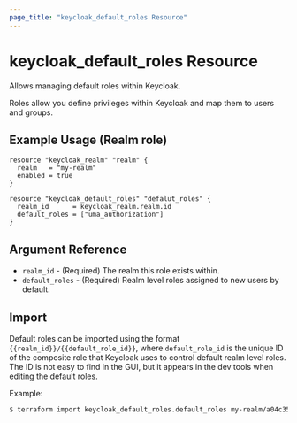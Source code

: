 ```yaml
---
page_title: "keycloak_default_roles Resource"
---
```


# keycloak\_default\_roles Resource

Allows managing default roles within Keycloak.

Roles allow you define privileges within Keycloak and map them to users and groups.

## Example Usage (Realm role)

```hcl
resource "keycloak_realm" "realm" {
  realm   = "my-realm"
  enabled = true
}

resource "keycloak_default_roles" "defalut_roles" {
  realm_id      = keycloak_realm.realm.id
  default_roles = ["uma_authorization"]
}
```

## Argument Reference

- `realm_id` - (Required) The realm this role exists within.
- `default_roles` - (Required) Realm level roles assigned to new users by default.

## Import

Default roles can be imported using the format `{{realm_id}}/{{default_role_id}}`, where `default_role_id` is the unique ID of the composite
role that Keycloak uses to control default realm level roles. The ID is not easy to find in the GUI, but it appears in the dev tools when editing
the default roles.

Example:

```bash
$ terraform import keycloak_default_roles.default_roles my-realm/a04c35c2-e95a-4dc5-bd32-e83a21be9e7d
```
